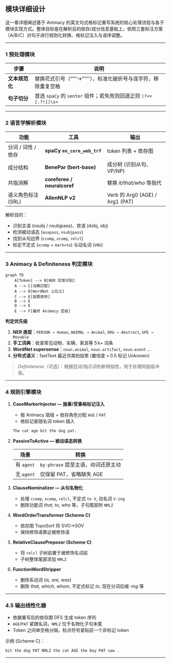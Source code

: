 ## 模块详细设计

这一章详细阐述基于 Animacy 的英文句式格标记重写系统的核心处理流程与各子模块实现方式。整体目标是在解析后的依存/成分信息基础上，依照三套标注方案（A/B/C）对句子进行规则化转换、格标记注入与语序调整。

---

### 1 预处理模块

| 步骤 | 说明 |
|------|------|
| **文本规范化** | 替换花式引号（“”‘’→""''），标准化破折号与连字符，移除重复空格 |
| **句子切分** | 首选 `spaCy` 的 `senter` 组件；若失败则回退正则 `(?<=[.?!])\s+` |

---

### 2 语言学解析模块

| 功能 | 工具 | 输出 |
|------|------|------|
| 分词 / 词性 / 依存 | **spaCy `en_core_web_trf`** | token 列表 + 依存图 |
| 成分结构 | **BenePar (bert‑base)** | 成分树 (识别从句、VP/NP) |
| 共指消解 | **coreferee / neuralcoref** | 替换 *it/that/who* 等指代 |
| 语义角色标注 (SRL) | **AllenNLP v2** | Verb 的 Arg0 (AGE) / Arg1 (PAT) |

解析目的：

* 识别主语 (nsubj / nsubjpass)、宾语 (dobj, obj)  
* 检测被动语态 (`auxpass`, `nsubjpass`)  
* 找到从句边界 (`ccomp`, `xcomp`, `relcl`)  
* 标定不定式 (`xcomp` + `mark=to`) 与动名词 (`VBG`)  

---

### 3 Animacy & Definiteness 判定模块

```mermaid
graph TD
    A[Token] --> B[NER 实体识别]
    A --> C[词典匹配]
    A --> D[WordNet 上位义]
    C --> E[投票排序]
    B --> E
    D --> E
    E --> F[最终 Animacy 层级]
```

**判定优先级**

1. **NER 类型**：`PERSON → Human`, `ANIMAL → Animal`, `ORG → Abstract`, `GPE → Movable`  
2. **手工词典**：收录常见动物、车辆、家具等 5 k+ 词条  
3. **WordNet supersense**：`noun.animal`, `noun.artifact`, `noun.event` …  
4. **分布式语义**：fastText 最近邻类别投票 (置信度 < 0.5 标记 Unknown)

> *Definiteness*（可选）：根据冠词/指示词判断特指性，用于处理同层级冲突。

---

### 4 规则引擎模块

1. **CaseMarkerInjector — 施事/受事格标记注入**

   * 按 Animacy 层级 + 依存角色分配 `AGE` / `PAT`
   * 格标记紧随名词 token 插入

   ```plaintext
   The cat age bit the dog pat.
   ```

2. **PassiveToActive — 被动语态转换**

   | 场景 | 转换 |
   |------|------|
   | 有 `agent` | `by‑phrase` 提至主语，动词还原主动 |
   | 无 `agent` | 仅保留 PAT，省略缺失 AGE |

3. **ClauseNominalizer — 从句名物化**

   * 处理 `ccomp`, `xcomp`, `relcl`, 不定式 `to V`, 动名词 `V‑ing`
   * 删除功能词 *that, to, who* 等，子句尾部附 `NMLZ`

4. **WordOrderTransformer (Scheme C)**

   * 依存图 TopoSort 将 SVO→SOV  
   * 保持修饰语靠近被修饰语

5. **RelativeClausePreposer (Scheme C)**

   * 将 `relcl` 子树前置于被修饰名词前  
   * 子树整体尾部添加 `NMLZ`

6. **FunctionWordStripper**

   * 删除系动词 (*is, are, was*)  
   * 删除 *that, which, whom*, 不定式标记 *to*, 现在分词后缀 *‑ing* 等

---

### 4.5 输出线性化器

* 依据重写后的依存图 DFS 生成 token 序列  
* `AGE`/`PAT` 紧跟名词，`NMLZ` 位于名物化子句末尾  
* Token 之间单空格分隔，标点符号紧贴前一个非标记 token

示例 (Scheme C)：

```plaintext
bit the dog PAT NMLZ the cat AGE the boy PAT saw .
```

---
